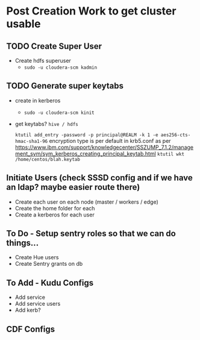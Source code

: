 # Post Creation Work to get cluster usable

## TODO Create Super User 
  - Create hdfs superuser
    - `sudo -u cloudera-scm kadmin`

## TODO Generate super keytabs
  - create in kerberos
    - `sudo -u cloudera-scm kinit`
  - get keytabs?
      `hive / hdfs`

      `ktutil add_entry -password -p principal@REALM -k 1 -e aes256-cts-hmac-sha1-96`
      encryption type is per default in krb5.conf
      as per https://www.ibm.com/support/knowledgecenter/SSZUMP_7.1.2/management_sym/sym_kerberos_creating_principal_keytab.html
      `ktutil wkt /home/centos/blah.keytab`

## Initiate Users (check SSSD config and if we have an ldap? maybe easier route there)

  - Create each user on each node (master / workers / edge)
  - Create the home folder for each
  - Create a kerberos for each user

## To Do - Setup sentry roles so that we can do things...

  - Create Hue users
  - Create Sentry grants on db

## To Add - Kudu Configs
  - Add service
  - Add service users
  - Add kerb?
  

## CDF Configs